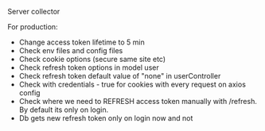 Server collector

For production:

- Change access token lifetime to 5 min
- Check env files and config files
- Check cookie options (secure same site etc)
- Check refresh token options in model user
- Check refresh token default value of "none" in userController
- Check with credentials - true for cookies with every request on axios config
- Check where we need to REFRESH access token manually with /refresh. By default its only on login.
- Db gets new refresh token only on login now and not
